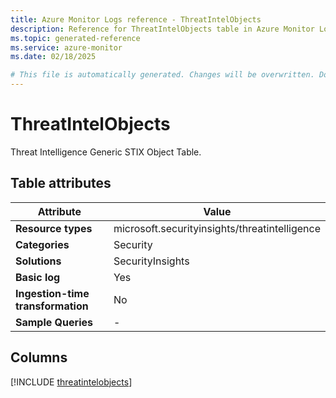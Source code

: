 ```yaml
---
title: Azure Monitor Logs reference - ThreatIntelObjects
description: Reference for ThreatIntelObjects table in Azure Monitor Logs.
ms.topic: generated-reference
ms.service: azure-monitor
ms.date: 02/18/2025

# This file is automatically generated. Changes will be overwritten. Do not change this file directly.
---
```


# ThreatIntelObjects

Threat Intelligence Generic STIX Object Table.


## Table attributes

|Attribute|Value|
|---|---|
|**Resource types**|microsoft.securityinsights/threatintelligence|
|**Categories**|Security|
|**Solutions**| SecurityInsights|
|**Basic log**|Yes|
|**Ingestion-time transformation**|No|
|**Sample Queries**|-|



## Columns
  
[!INCLUDE [threatintelobjects](~/reusable-content/ce-skilling/azure/includes/azure-monitor/reference/tables/threatintelobjects-include.md)]
